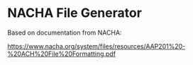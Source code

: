 NACHA File Generator
====================

Based on documentation from NACHA:

https://www.nacha.org/system/files/resources/AAP201%20-%20ACH%20File%20Formatting.pdf


